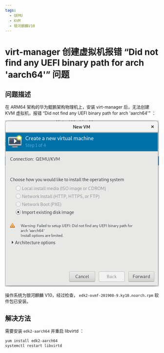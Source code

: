 ```yaml
---
tags:
  - QEMU
  - KVM
  - 银河麒麟V10
---
```


# virt-manager 创建虚拟机报错 “Did not find any UEFI binary path for arch 'aarch64'” 问题

## 问题描述

在 ARM64 架构的华为鲲鹏架构物理机上，安装 virt-manager 后，无法创建 KVM 虚拟机，报错 “Did not find any UEFI binary path for arch 'aarch64'” ：

![](./images/virt-manager报错.png)

操作系统为银河麒麟 V10，经过检查， `edk2-ovmf-201908-9.ky10.noarch.rpm` 软件包已安装。

## 解决方法

需要安装 `edk2-aarch64` 并重启 libvirtd ：

```
yum install edk2-aarch64
systemctl restart libvirtd
```
